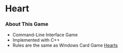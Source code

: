 Heart
=====

<h3> About This Game </h3>
<ul>
<li> Command-Line Interface Game </li>
<li> Implemented with C++ </li>
<li> Rules are the same as Windows Card Game <a href=http://en.wikipedia.org/wiki/Hearts>Hearts</a></li>
</ul>

